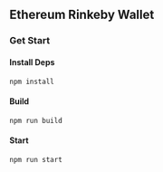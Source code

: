 ## Ethereum Rinkeby Wallet

### Get Start

#### Install Deps

`npm install`

#### Build

`npm run build`

#### Start

`npm run start`